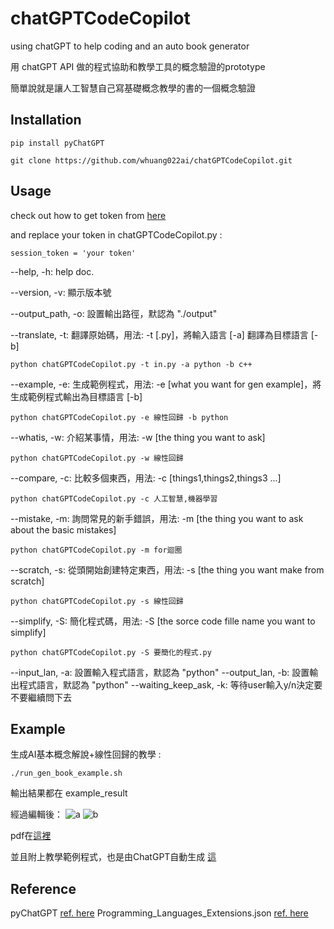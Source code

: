 # chatGPTCodeCopilot

using chatGPT to help coding and an auto book generator

用 chatGPT API 做的程式協助和教學工具的概念驗證的prototype

簡單說就是讓人工智慧自己寫基礎概念教學的書的一個概念驗證

## Installation

```
pip install pyChatGPT

git clone https://github.com/whuang022ai/chatGPTCodeCopilot.git
```

## Usage

check out how to get token from [here ](https://github.com/terry3041/pyChatGPT)

and replace your token in chatGPTCodeCopilot.py :

```
session_token = 'your token' 
```

--help, -h: help doc.

--version, -v: 顯示版本號

--output_path, -o: 設置輸出路徑，默認為 "./output"

--translate, -t: 翻譯原始碼，用法: -t [.py]，將輸入語言 [-a] 翻譯為目標語言 [-b]
```
python chatGPTCodeCopilot.py -t in.py -a python -b c++
```
--example, -e: 生成範例程式，用法: -e [what you want for gen example]，將生成範例程式輸出為目標語言 [-b]

```
python chatGPTCodeCopilot.py -e 線性回歸 -b python
```


--whatis, -w: 介紹某事情，用法: -w [the thing you want to ask]


```
python chatGPTCodeCopilot.py -w 線性回歸
```

--compare, -c: 比較多個東西，用法: -c [things1,things2,things3 ...]

```
python chatGPTCodeCopilot.py -c 人工智慧,機器學習
```

--mistake, -m: 詢問常見的新手錯誤，用法: -m [the thing you want to ask about the basic mistakes]

```
python chatGPTCodeCopilot.py -m for迴圈
```

--scratch, -s: 從頭開始創建特定東西，用法: -s [the thing you want make from scratch]

```
python chatGPTCodeCopilot.py -s 線性回歸
```

--simplify, -S: 簡化程式碼，用法: -S [the sorce code fille name you want to simplify]

```
python chatGPTCodeCopilot.py -S 要簡化的程式.py
```

--input_lan, -a: 設置輸入程式語言，默認為 "python"
--output_lan, -b: 設置輸出程式語言，默認為 "python"
--waiting_keep_ask, -k: 等待user輸入y/n決定要不要繼續問下去

## Example

生成AI基本概念解說+線性回歸的教學 :

```
./run_gen_book_example.sh
```

輸出結果都在 example_result

經過編輯後：
![a](https://user-images.githubusercontent.com/39413017/206676085-8c0f4210-53df-42d3-976d-689755d64ed0.png)
![b](https://user-images.githubusercontent.com/39413017/206676335-6c0c2bd2-3fd0-4e03-8107-8e1617c53c0a.png)

pdf在[這裡](https://drive.google.com/file/d/1QkdRuq0HjXaxgXl3IC6gDChNiebzV2WH/view?usp=sharing)

並且附上教學範例程式，也是由ChatGPT自動生成 [這](https://github.com/whuang022ai/chatGPTCodeCopilot/blob/main/example_result/%E7%B7%9A%E6%80%A7%E5%9B%9E%E6%AD%B8/example_%E7%B7%9A%E6%80%A7%E5%9B%9E%E6%AD%B8_code_block_1.py)


## Reference

pyChatGPT [ref. here](https://github.com/terry3041/pyChatGPT)
 Programming_Languages_Extensions.json [ref. here](https://gist.github.com/ppisarczyk/43962d06686722d26d176fad46879d41)

